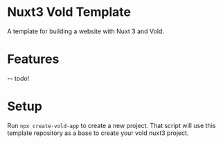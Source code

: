 # Nuxt3 Vold Template

A template for building a website with Nuxt 3 and Vold.

# Features

-- todo!

# Setup

Run `npx create-vold-app` to create a new project. That script will use this template repository as a base to create your vold nuxt3 project.
